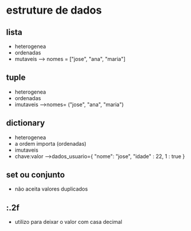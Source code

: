 # estruture de dados 

## lista 

- heterogenea
- ordenadas
- mutaveis
--> nomes = ["jose", "ana", "maria"]

## tuple

- heterogenea
- ordenadas
- imutaveis
-->nomes= ("jose", "ana", "maria")

## dictionary

- heterogenea
- a ordem importa (ordenadas)
- imutaveis
- chave:valor
-->dados_usuario={
    "nome": "jose",
    "idade" : 22,
    1 : true
}

## set ou conjunto

- não aceita valores duplicados


## :.2f

- utilizo para deixar o valor com casa decimal


